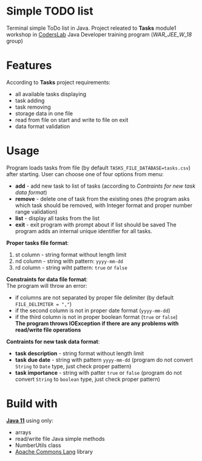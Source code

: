 # Simple TODO list
Terminal simple ToDo list in Java.
Project releated to **Tasks** module1 workshop in [CodersLab](coderslab.pl) Java Developer training program (*WAR_JEE_W_18* group)  

# Features
According to **Tasks** project requirements: 
- all available tasks displaying
- task adding 
- task removing
- storage data in one file 
- read from file on start and write to file on exit
- data format validation

# Usage
Program loads tasks from file (by default `TASKS_FILE_DATABASE=tasks.csv`) after starting.
User can choose one of four options from menu:
- **add** - add new task to list of tasks (according to *Contraints for new task data format*)
- **remove** - delete one of task from the existing ones (the program asks which task should be removed, with Integer format and proper number range validation)
- **list** - display all tasks from the list
- **exit** - exit program with prompt about if list should be saved 
The program adds an internal unique identifier for all tasks.


**Proper tasks file format**:
1. st column - string format without length limit
2. nd column - string with pattern: `yyyy-mm-dd` 
3. rd column - string wiht pattern: `true` or `false` 


**Constraints for data file format**:  
The program will throw an error:
- if columns are not separated by proper file delimiter (by default `FILE_DELIMITER = ","`) 
- if the second column is not in proper date format (`yyyy-mm-dd`) 
- if the third column is not in proper boolean format (`true` or `false`)  
**The program throws IOException if there are any problems with read/write file operations**


**Contraints for new task data format**:
- **task description** - string format without length limit
- **task due date** - string with pattern `yyyy-mm-dd` (program do not convert `String` to `Date` type, just check proper pattern)
- **task importance** - string with patter `true` or `false` (program do not convert `String` to `boolean` type, just check proper pattern)


# Build with
[**Java 11**](https://www.oracle.com/java/technologies/javase-jdk11-downloads.html) using only:
- arrays
- read/write file Java simple methods
- NumberUtils class
- [Apache Commons Lang](https://mvnrepository.com/artifact/org.apache.commons/commons-lang3) library
